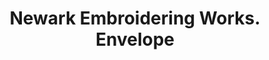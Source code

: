 ---
doi: 10.7916/D8CR75KC
date_other: '1905'
date_other_textual: '1905'
form: printed ephemera
genre:
- Envelopes
name:
- Newark Embroidering Works
object_in_context_url: https://biggert.cul.columbia.edu/items/view/ave_biggert_01899
subject_hierarchical_geographic:
- Newark, New Jersey, United States
subject_name:
- Newark Embroidering Works
title: Newark Embroidering Works. Envelope
sort_title: Newark Embroidering Works. Envelope
call_number: ave_biggert_01899
coordinates:
- 40.72422,-74.172574
pid: ave_biggert_01899
identifiers: ave_biggert_01899
thumbnail: https://derivativo-3.library.columbia.edu/iiif/2/ldpd:490625/full/!256,256/0/native.jpg
permalink: /biggert/ave_biggert_01899/
layout: iiif-image-page
---